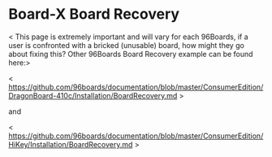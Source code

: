 # Board-X Board Recovery

< This page is extremely important and will vary for each 96Boards, if a user is confronted with a bricked (unusable) board, how might they go about fixing this? Other 96Boards Board Recovery example can be found here:>

< https://github.com/96boards/documentation/blob/master/ConsumerEdition/DragonBoard-410c/Installation/BoardRecovery.md >

and

< https://github.com/96boards/documentation/blob/master/ConsumerEdition/HiKey/Installation/BoardRecovery.md >
